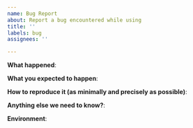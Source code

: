 ```yaml
---
name: Bug Report
about: Report a bug encountered while using
title: ''
labels: bug
assignees: ''

---
```


<!-- Please use this template while reporting a bug and provide as much info as possible. Not doing so may result in your bug not being addressed in a timely manner. Thanks!
-->

**What happened**:

**What you expected to happen**:

**How to reproduce it (as minimally and precisely as possible)**:

**Anything else we need to know?**:

**Environment**:
